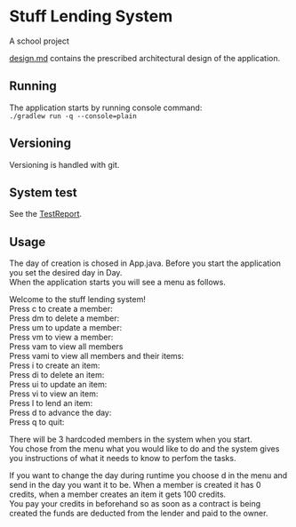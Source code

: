 # Stuff Lending System

A school project

[design.md](design.md) contains the prescribed architectural design of the application.

## Running
The application starts by running console command:  
`./gradlew run -q --console=plain`

## Versioning

Versioning is handled with git.

## System test
See the [TestReport](testreport.md).

## Usage
The day of creation is chosed in App.java. Before you start the application you set the desired day in Day.  
When the application starts you will see a menu as follows.  

Welcome to the stuff lending system!  
Press c to create a member:  
Press dm to delete a member:  
Press um to update a member:  
Press vm to view a member:  
Press vam to view all members  
Press vami to view all members and their items:  
Press i to create an item:  
Press di to delete an item:  
Press ui to update an item:  
Press vi to view an item:  
Press l to lend an item:  
Press d to advance the day:  
Press q to quit:  
  
There will be 3 hardcoded members in the system when you start.  
You chose from the menu what you would like to do and the system gives you instructions of what it needs to know to perfom the tasks.  

If you want to change the day during runtime you choose d in the menu and send in the day you want it to be.
When a member is created it has 0 credits, when a member creates an item it gets 100 credits.  
You pay your credits in beforehand so as soon as a contract is being created the funds are deducted from the lender and paid to the owner.